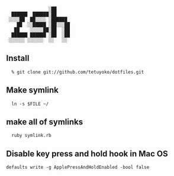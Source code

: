 ~~~                      
                ░██      
  ██████  ██████░██      
 ░░░░██  ██░░░░ ░██████  
    ██  ░░█████ ░██░░░██ 
   ██    ░░░░░██░██  ░██ 
  ██████ ██████ ░██  ░██ 
 ░░░░░░ ░░░░░░  ░░   ░░  
~~~                      

## Install

```
  % git clone git://github.com/tetuyoko/dotfiles.git
```

## Make symlink

```
  ln -s $FILE ~/
```


## make all of symlinks

```
  ruby symlink.rb
```

## Disable key press and hold hook in Mac OS

```
defaults write -g ApplePressAndHoldEnabled -bool false
```